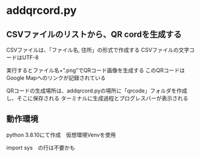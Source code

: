 # addqrcord.py

## CSVファイルのリストから、QR cordを生成する

CSVファイルは、「ファイル名, 住所」の形式で作成する
CSVファイルの文字コードはUTF-8

実行するとファイル名+”.png”でQRコード画像を生成する
このQRコードはGoogle Mapへのリンクが記録されている

QRコードの生成場所は、addqrcord.pyの場所に「qrcode」フォルダを作成し、そこに保存される
ターミナルに生成過程とプログレスバーが表示される


## 動作環境

python 3.8.10にて作成　仮想環境Venvを使用

import sys　の行は不要かも

